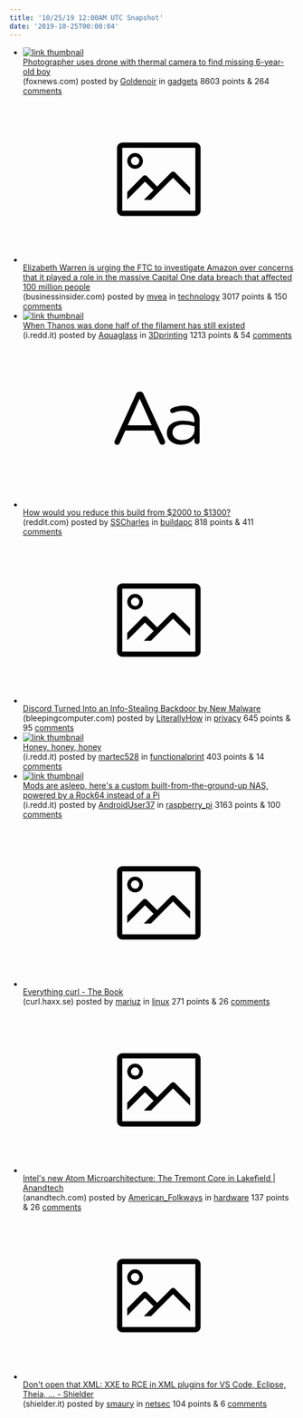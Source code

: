 ```yaml
---
title: '10/25/19 12:00AM UTC Snapshot'
date: '2019-10-25T00:00:04'
---
```

<ul>
<li><a href='https://www.foxnews.com/us/minnesota-boy-thermal-camera-drone'><img src='https://a.thumbs.redditmedia.com/yLuRffkuFzNdsfyMScBsHwVNT6uOHuWPoIynI0Flg10.jpg' alt='link thumbnail'></a><div><div class='linkTitle'><a href='https://www.foxnews.com/us/minnesota-boy-thermal-camera-drone'>Photographer uses drone with thermal camera to find missing 6-year-old boy</a></div>(foxnews.com) posted by <a href='https://www.reddit.com/user/Goldenoir'>Goldenoir</a> in <a href='https://www.reddit.com/r/gadgets'>gadgets</a> 8603 points & 264 <a href='https://www.reddit.com/r/gadgets/comments/dmj7vb/photographer_uses_drone_with_thermal_camera_to/'>comments</a></div></li>

<li><a href='https://www.businessinsider.com/senators-urge-ftc-investigate-amazon-over-capital-one-data-breach-2019-10'><svg version='1.1' viewBox='-34 -14 104 64' preserveAspectRatio='xMidYMid meet' xmlns='http://www.w3.org/2000/svg' xmlns:xlink='http://www.w3.org/1999/xlink'>
    <title>link thumbnail</title>
    <path d='M32,4H4A2,2,0,0,0,2,6V30a2,2,0,0,0,2,2H32a2,2,0,0,0,2-2V6A2,2,0,0,0,32,4ZM4,30V6H32V30Z'></path>
    <path d='M8.92,14a3,3,0,1,0-3-3A3,3,0,0,0,8.92,14Zm0-4.6A1.6,1.6,0,1,1,7.33,11,1.6,1.6,0,0,1,8.92,9.41Z'></path>
    <path d='M22.78,15.37l-5.4,5.4-4-4a1,1,0,0,0-1.41,0L5.92,22.9v2.83l6.79-6.79L16,22.18l-3.75,3.75H15l8.45-8.45L30,24V21.18l-5.81-5.81A1,1,0,0,0,22.78,15.37Z'></path>
</svg></a><div><div class='linkTitle'><a href='https://www.businessinsider.com/senators-urge-ftc-investigate-amazon-over-capital-one-data-breach-2019-10'>Elizabeth Warren is urging the FTC to investigate Amazon over concerns that it played a role in the massive Capital One data breach that affected 100 million people</a></div>(businessinsider.com) posted by <a href='https://www.reddit.com/user/mvea'>mvea</a> in <a href='https://www.reddit.com/r/technology'>technology</a> 3017 points & 150 <a href='https://www.reddit.com/r/technology/comments/dmlg06/elizabeth_warren_is_urging_the_ftc_to_investigate/'>comments</a></div></li>

<li><a href='https://i.redd.it/r25y8zqwhiu31.jpg'><img src='https://b.thumbs.redditmedia.com/-RYAtuCfjSYOJWhrA6nj1MGs18kPaTFLcqaMzBLTvtg.jpg' alt='link thumbnail'></a><div><div class='linkTitle'><a href='https://i.redd.it/r25y8zqwhiu31.jpg'>When Thanos was done half of the filament has still existed</a></div>(i.redd.it) posted by <a href='https://www.reddit.com/user/Aquaglass'>Aquaglass</a> in <a href='https://www.reddit.com/r/3Dprinting'>3Dprinting</a> 1213 points & 54 <a href='https://www.reddit.com/r/3Dprinting/comments/dmih6v/when_thanos_was_done_half_of_the_filament_has/'>comments</a></div></li>

<li><a href='https://www.reddit.com/r/buildapc/comments/dmfnkz/how_would_you_reduce_this_build_from_2000_to_1300/'><svg version='1.1' viewBox='-34 -12 104 64' preserveAspectRatio='xMidYMid slice' xmlns='http://www.w3.org/2000/svg' xmlns:xlink='http://www.w3.org/1999/xlink'>
    <title>text link thumbnail</title>
    <path d='M12.19,8.84a1.45,1.45,0,0,0-1.4-1h-.12a1.46,1.46,0,0,0-1.42,1L1.14,26.56a1.29,1.29,0,0,0-.14.59,1,1,0,0,0,1,1,1.12,1.12,0,0,0,1.08-.77l2.08-4.65h11l2.08,4.59a1.24,1.24,0,0,0,1.12.83,1.08,1.08,0,0,0,1.08-1.08,1.64,1.64,0,0,0-.14-.57ZM6.08,20.71l4.59-10.22,4.6,10.22Z'>
    </path>
    <path d='M32.24,14.78A6.35,6.35,0,0,0,27.6,13.2a11.36,11.36,0,0,0-4.7,1,1,1,0,0,0-.58.89,1,1,0,0,0,.94.92,1.23,1.23,0,0,0,.39-.08,8.87,8.87,0,0,1,3.72-.81c2.7,0,4.28,1.33,4.28,3.92v.5a15.29,15.29,0,0,0-4.42-.61c-3.64,0-6.14,1.61-6.14,4.64v.05c0,2.95,2.7,4.48,5.37,4.48a6.29,6.29,0,0,0,5.19-2.48V26.9a1,1,0,0,0,1,1,1,1,0,0,0,1-1.06V19A5.71,5.71,0,0,0,32.24,14.78Zm-.56,7.7c0,2.28-2.17,3.89-4.81,3.89-1.94,0-3.61-1.06-3.61-2.86v-.06c0-1.8,1.5-3,4.2-3a15.2,15.2,0,0,1,4.22.61Z'>
    </path>
</svg></a><div><div class='linkTitle'><a href='https://www.reddit.com/r/buildapc/comments/dmfnkz/how_would_you_reduce_this_build_from_2000_to_1300/'>How would you reduce this build from $2000 to $1300?</a></div>(reddit.com) posted by <a href='https://www.reddit.com/user/SSCharles'>SSCharles</a> in <a href='https://www.reddit.com/r/buildapc'>buildapc</a> 818 points & 411 <a href='https://www.reddit.com/r/buildapc/comments/dmfnkz/how_would_you_reduce_this_build_from_2000_to_1300/'>comments</a></div></li>

<li><a href='https://www.bleepingcomputer.com/news/security/discord-turned-into-an-info-stealing-backdoor-by-new-malware/'><svg version='1.1' viewBox='-34 -14 104 64' preserveAspectRatio='xMidYMid meet' xmlns='http://www.w3.org/2000/svg' xmlns:xlink='http://www.w3.org/1999/xlink'>
    <title>link thumbnail</title>
    <path d='M32,4H4A2,2,0,0,0,2,6V30a2,2,0,0,0,2,2H32a2,2,0,0,0,2-2V6A2,2,0,0,0,32,4ZM4,30V6H32V30Z'></path>
    <path d='M8.92,14a3,3,0,1,0-3-3A3,3,0,0,0,8.92,14Zm0-4.6A1.6,1.6,0,1,1,7.33,11,1.6,1.6,0,0,1,8.92,9.41Z'></path>
    <path d='M22.78,15.37l-5.4,5.4-4-4a1,1,0,0,0-1.41,0L5.92,22.9v2.83l6.79-6.79L16,22.18l-3.75,3.75H15l8.45-8.45L30,24V21.18l-5.81-5.81A1,1,0,0,0,22.78,15.37Z'></path>
</svg></a><div><div class='linkTitle'><a href='https://www.bleepingcomputer.com/news/security/discord-turned-into-an-info-stealing-backdoor-by-new-malware/'>Discord Turned Into an Info-Stealing Backdoor by New Malware</a></div>(bleepingcomputer.com) posted by <a href='https://www.reddit.com/user/LiterallyHow'>LiterallyHow</a> in <a href='https://www.reddit.com/r/privacy'>privacy</a> 645 points & 95 <a href='https://www.reddit.com/r/privacy/comments/dmfl4g/discord_turned_into_an_infostealing_backdoor_by/'>comments</a></div></li>

<li><a href='https://i.redd.it/ntjxsdu33iu31.jpg'><img src='https://b.thumbs.redditmedia.com/Ty8bhsfXCZ8p027Sv3Wsds6by3Hxj6LMbaOrfL-33uw.jpg' alt='link thumbnail'></a><div><div class='linkTitle'><a href='https://i.redd.it/ntjxsdu33iu31.jpg'>Honey, honey, honey</a></div>(i.redd.it) posted by <a href='https://www.reddit.com/user/martec528'>martec528</a> in <a href='https://www.reddit.com/r/functionalprint'>functionalprint</a> 403 points & 14 <a href='https://www.reddit.com/r/functionalprint/comments/dmhb70/honey_honey_honey/'>comments</a></div></li>

<li><a href='https://i.redd.it/1r6jzyrdueu31.jpg'><img src='https://b.thumbs.redditmedia.com/HqW83MkR9Zkf1mZVP-t5QckMfefZdSUXjvZv_ET-VKQ.jpg' alt='link thumbnail'></a><div><div class='linkTitle'><a href='https://i.redd.it/1r6jzyrdueu31.jpg'>Mods are asleep, here's a custom built-from-the-ground-up NAS, powered by a Rock64 instead of a Pi</a></div>(i.redd.it) posted by <a href='https://www.reddit.com/user/AndroidUser37'>AndroidUser37</a> in <a href='https://www.reddit.com/r/raspberry_pi'>raspberry_pi</a> 3163 points & 100 <a href='https://www.reddit.com/r/raspberry_pi/comments/dmau70/mods_are_asleep_heres_a_custom/'>comments</a></div></li>

<li><a href='https://curl.haxx.se/book.html'><svg version='1.1' viewBox='-34 -14 104 64' preserveAspectRatio='xMidYMid meet' xmlns='http://www.w3.org/2000/svg' xmlns:xlink='http://www.w3.org/1999/xlink'>
    <title>link thumbnail</title>
    <path d='M32,4H4A2,2,0,0,0,2,6V30a2,2,0,0,0,2,2H32a2,2,0,0,0,2-2V6A2,2,0,0,0,32,4ZM4,30V6H32V30Z'></path>
    <path d='M8.92,14a3,3,0,1,0-3-3A3,3,0,0,0,8.92,14Zm0-4.6A1.6,1.6,0,1,1,7.33,11,1.6,1.6,0,0,1,8.92,9.41Z'></path>
    <path d='M22.78,15.37l-5.4,5.4-4-4a1,1,0,0,0-1.41,0L5.92,22.9v2.83l6.79-6.79L16,22.18l-3.75,3.75H15l8.45-8.45L30,24V21.18l-5.81-5.81A1,1,0,0,0,22.78,15.37Z'></path>
</svg></a><div><div class='linkTitle'><a href='https://curl.haxx.se/book.html'>Everything curl - The Book</a></div>(curl.haxx.se) posted by <a href='https://www.reddit.com/user/mariuz'>mariuz</a> in <a href='https://www.reddit.com/r/linux'>linux</a> 271 points & 26 <a href='https://www.reddit.com/r/linux/comments/dmhqcs/everything_curl_the_book/'>comments</a></div></li>

<li><a href='https://www.anandtech.com/show/15009/intels-new-atom-microarchitecture-the-tremont-core'><svg version='1.1' viewBox='-34 -14 104 64' preserveAspectRatio='xMidYMid meet' xmlns='http://www.w3.org/2000/svg' xmlns:xlink='http://www.w3.org/1999/xlink'>
    <title>link thumbnail</title>
    <path d='M32,4H4A2,2,0,0,0,2,6V30a2,2,0,0,0,2,2H32a2,2,0,0,0,2-2V6A2,2,0,0,0,32,4ZM4,30V6H32V30Z'></path>
    <path d='M8.92,14a3,3,0,1,0-3-3A3,3,0,0,0,8.92,14Zm0-4.6A1.6,1.6,0,1,1,7.33,11,1.6,1.6,0,0,1,8.92,9.41Z'></path>
    <path d='M22.78,15.37l-5.4,5.4-4-4a1,1,0,0,0-1.41,0L5.92,22.9v2.83l6.79-6.79L16,22.18l-3.75,3.75H15l8.45-8.45L30,24V21.18l-5.81-5.81A1,1,0,0,0,22.78,15.37Z'></path>
</svg></a><div><div class='linkTitle'><a href='https://www.anandtech.com/show/15009/intels-new-atom-microarchitecture-the-tremont-core'>Intel's new Atom Microarchitecture: The Tremont Core in Lakefield | Anandtech</a></div>(anandtech.com) posted by <a href='https://www.reddit.com/user/American_Folkways'>American_Folkways</a> in <a href='https://www.reddit.com/r/hardware'>hardware</a> 137 points & 26 <a href='https://www.reddit.com/r/hardware/comments/dmjpzd/intels_new_atom_microarchitecture_the_tremont/'>comments</a></div></li>

<li><a href='https://www.shielder.it/blog/dont-open-that-xml-xxe-to-rce-in-xml-plugins-for-vs-code-eclipse-theia/?preview=true'><svg version='1.1' viewBox='-34 -14 104 64' preserveAspectRatio='xMidYMid meet' xmlns='http://www.w3.org/2000/svg' xmlns:xlink='http://www.w3.org/1999/xlink'>
    <title>link thumbnail</title>
    <path d='M32,4H4A2,2,0,0,0,2,6V30a2,2,0,0,0,2,2H32a2,2,0,0,0,2-2V6A2,2,0,0,0,32,4ZM4,30V6H32V30Z'></path>
    <path d='M8.92,14a3,3,0,1,0-3-3A3,3,0,0,0,8.92,14Zm0-4.6A1.6,1.6,0,1,1,7.33,11,1.6,1.6,0,0,1,8.92,9.41Z'></path>
    <path d='M22.78,15.37l-5.4,5.4-4-4a1,1,0,0,0-1.41,0L5.92,22.9v2.83l6.79-6.79L16,22.18l-3.75,3.75H15l8.45-8.45L30,24V21.18l-5.81-5.81A1,1,0,0,0,22.78,15.37Z'></path>
</svg></a><div><div class='linkTitle'><a href='https://www.shielder.it/blog/dont-open-that-xml-xxe-to-rce-in-xml-plugins-for-vs-code-eclipse-theia/?preview=true'>Don't open that XML: XXE to RCE in XML plugins for VS Code, Eclipse, Theia, ... - Shielder</a></div>(shielder.it) posted by <a href='https://www.reddit.com/user/smaury'>smaury</a> in <a href='https://www.reddit.com/r/netsec'>netsec</a> 104 points & 6 <a href='https://www.reddit.com/r/netsec/comments/dmjsu3/dont_open_that_xml_xxe_to_rce_in_xml_plugins_for/'>comments</a></div></li>

</ul>

